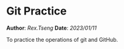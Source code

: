# Git Practice

**Author**: *Rex.Tseng*
**Date**: *2023/01/11*

To practice the operations of git and GitHub.
